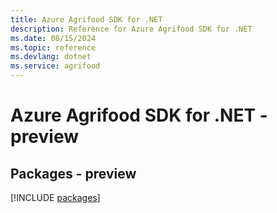 ```yaml
---
title: Azure Agrifood SDK for .NET
description: Reference for Azure Agrifood SDK for .NET
ms.date: 08/15/2024
ms.topic: reference
ms.devlang: dotnet
ms.service: agrifood
---
```

# Azure Agrifood SDK for .NET - preview
## Packages - preview
[!INCLUDE [packages](agrifood-index.md)]